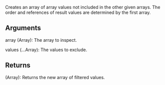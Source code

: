 Creates an array of array values not included in the other given arrays. The order and references of result values are determined by the first array.

## Arguments
array (Array): The array to inspect.

values (...Array): The values to exclude.


## Returns
(Array): Returns the new array of filtered values.
